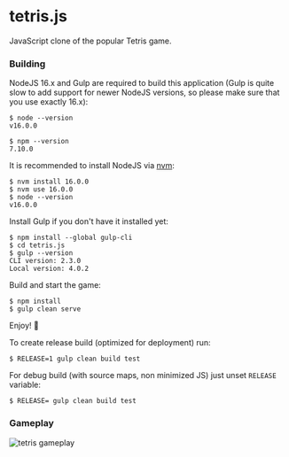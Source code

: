 # tetris.js
JavaScript clone of the popular Tetris game.

### Building

NodeJS 16.x and Gulp are required to build this application
(Gulp is quite slow to add support for newer NodeJS versions, 
so please make sure that you use exactly 16.x):
```
$ node --version
v16.0.0

$ npm --version
7.10.0
```

It is recommended to install NodeJS via [nvm](https://github.com/nvm-sh/nvm):
```
$ nvm install 16.0.0
$ nvm use 16.0.0
$ node --version 
v16.0.0
```

Install Gulp if you don't have it installed yet:
```
$ npm install --global gulp-cli
$ cd tetris.js
$ gulp --version
CLI version: 2.3.0
Local version: 4.0.2
```

Build and start the game:
```
$ npm install
$ gulp clean serve
```
Enjoy! :tada:

To create release build (optimized for deployment) run:
```
$ RELEASE=1 gulp clean build test
```

For debug build (with source maps, non minimized JS) just unset `RELEASE` variable:
```
$ RELEASE= gulp clean build test
```

### Gameplay

![tetris gameplay](doc/screen_a.png)


